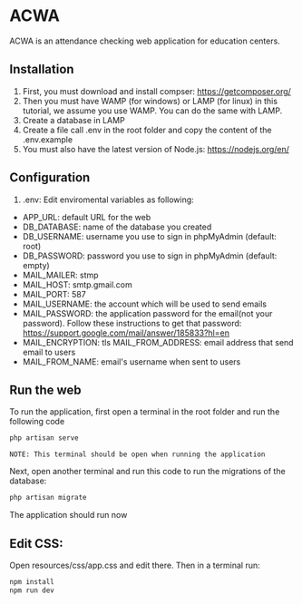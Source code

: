 # ACWA
ACWA is an attendance checking web application for education centers.
## Installation
1. First, you must download and install compser: https://getcomposer.org/
2. Then you must have WAMP (for windows) or LAMP (for linux) in this tutorial, we assume you use WAMP. You can do the same with LAMP.
3. Create a database in LAMP
4. Create a file call .env in the root folder and copy the content of the .env.example
5. You must also have the latest version of Node.js:
https://nodejs.org/en/
## Configuration
1. .env: Edit enviromental variables as following:
+  APP_URL: default URL for the web
+ DB_DATABASE: name of the database you created
+ DB_USERNAME: username you use to sign in phpMyAdmin (default: root)
+ DB_PASSWORD: password you use to sign in phpMyAdmin (default: empty)
+ MAIL_MAILER: stmp
+ MAIL_HOST: smtp.gmail.com
+ MAIL_PORT: 587
+ MAIL_USERNAME: the account which will be used to send emails
+ MAIL_PASSWORD: the application password for the email(not your password). Follow these instructions to get that password: https://support.google.com/mail/answer/185833?hl=en
+ MAIL_ENCRYPTION: tls
MAIL_FROM_ADDRESS: email address that send email to users
+ MAIL_FROM_NAME: email's username when sent to users
## Run the web
To run the application, first open a terminal in the root folder and run the following code
```bash
php artisan serve
```
```
NOTE: This terminal should be open when running the application
```
Next, open another terminal and run this code to run the migrations of the database:
```bash
php artisan migrate
```
The application should run now
## Edit CSS:
Open resources/css/app.css and edit there. Then in a terminal run:
```bash
npm install
npm run dev
```

